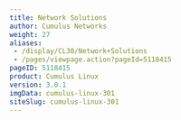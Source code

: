 ```yaml
---
title: Network Solutions
author: Cumulus Networks
weight: 27
aliases:
 - /display/CL30/Network+Solutions
 - /pages/viewpage.action?pageId=5118415
pageID: 5118415
product: Cumulus Linux
version: 3.0.1
imgData: cumulus-linux-301
siteSlug: cumulus-linux-301
---
```

<article id="html-search-results" class="ht-content" style="display: none;">

</article>

<footer id="ht-footer">

</footer>
